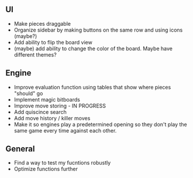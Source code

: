 ## UI

- Make pieces draggable
- Organize sidebar by making buttons on the same row and using icons (maybe?)
- Add ability to flip the board view
- (maybe) add ability to change the color of the board. Maybe have different
  themes?

## Engine

- Improve evaluation function using tables that show where pieces "should" go
- Implement magic bitboards
- Improve move storing - IN PROGRESS
- Add quiscince search
- Add move history / killer moves
- Make it so engines play a predetermined opening so they don't play the same
  game every time against each other.

## General

- Find a way to test my fucntions robustly
- Optimize functions further
